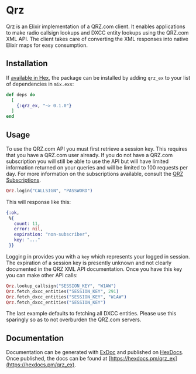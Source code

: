 # Qrz

Qrz is an Elixir implementation of a QRZ.com client. It enables applications to make radio
callsign lookups and DXCC entity lookups using the QRZ.com XML API. The client takes care of
converting the XML responses into native Elixir maps for easy consumption.


## Installation

If [available in Hex](https://hex.pm/docs/publish), the package can be installed
by adding `qrz_ex` to your list of dependencies in `mix.exs`:

```elixir
def deps do
  [
    {:qrz_ex, "~> 0.1.0"}
  ]
end
```

## Usage

To use the QRZ.com API you must first retrieve a session key. This requires that you have a QRZ.com user
already. If you do not have a QRZ.com subscription you will still be able to use the API but will have limited
information returned on your queries and will be limited to 100 requests per day. For more information on the
subscriptions available, consult the [QRZ Subscriptions](https://shop.qrz.com/collections/subscriptions).

```elixir
Qrz.login("CALLSIGN", "PASSWORD")
```

This will response like this:
```elixir
{:ok,
 %{
   count: 11,
   error: nil,
   expiration: "non-subscriber",
   key: "..."
 }}
```

Logging in provides you with a `key` which represents your logged in session. The expiration of a session
key is presently unknown and not clearly documented in the QRZ XML API documentation. Once you have this key
you can make other API calls:

```elixir
Qrz.lookup_callsign("SESSION_KEY", "W1AW")
Qrz.fetch_dxcc_entities("SESSION_KEY", 291)
Qrz.fetch_dxcc_entities("SESSION_KEY", "W1AW")
Qrz.fetch_dxcc_entities("SESSION_KEY")
```

The last example defaults to fetching all DXCC entities. Please use this sparingly so as to not overburden
the QRZ.com servers.



## Documentation

Documentation can be generated with [ExDoc](https://github.com/elixir-lang/ex_doc)
and published on [HexDocs](https://hexdocs.pm). Once published, the docs can
be found at [https://hexdocs.pm/qrz_ex](https://hexdocs.pm/qrz_ex).

